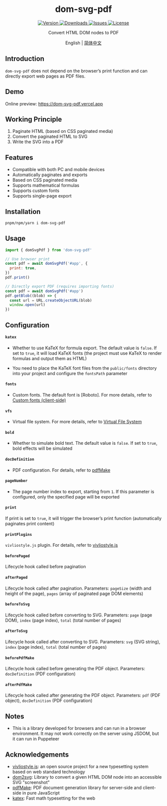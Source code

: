 <h1 align="center">dom-svg-pdf</h1>

<p align="center">
  <a href="https://www.npmjs.com/package/dom-svg-pdf">
    <img src="https://img.shields.io/npm/v/dom-svg-pdf.svg" alt="Version">
  </a>
  <a href="https://www.npmjs.com/package/dom-svg-pdf">
    <img src="https://img.shields.io/npm/dm/dom-svg-pdf" alt="Downloads">
  </a>
  <a href="https://github.com/xiashui1994/dom-svg-pdf/issues">
    <img src="https://img.shields.io/github/issues/xiashui1994/dom-svg-pdf" alt="Issues">
  </a>
  <a href="https://github.com/xiashui1994/dom-svg-pdf/blob/main/LICENSE">
    <img src="https://img.shields.io/npm/l/dom-svg-pdf.svg" alt="License">
  </a>
</p>

<p align="center">Convert HTML DOM nodes to PDF</p>

<p align="center">English | <a href="README.zh-CN.md">简体中文</a></p>

## Introduction

`dom-svg-pdf` does not depend on the browser’s print function and can directly export web pages as PDF files.

## Demo

Online preview: https://dom-svg-pdf.vercel.app

## Working Principle

1. Paginate HTML (based on CSS paginated media)
2. Convert the paginated HTML to SVG
3. Write the SVG into a PDF

## Features

- Compatible with both PC and mobile devices
- Automatically paginates and exports
- Based on CSS paginated media
- Supports mathematical formulas
- Supports custom fonts
- Supports single-page export

## Installation

```sh
pnpm/npm/yarn i dom-svg-pdf
```

## Usage

```js
import { domSvgPdf } from 'dom-svg-pdf'

// Use browser print
const pdf = await domSvgPdf('#app', {
  print: true,
})
pdf.print()

// Directly export PDF (requires importing fonts)
const pdf = await domSvgPdf('#app')
pdf.getBlob((blob) => {
  const url = URL.createObjectURL(blob)
  window.open(url)
})
```

## Configuration

#### `katex`

- Whether to use KaTeX for formula export. The default value is `false`. If set to `true`, it will load KaTeX fonts (the project must use KaTeX to render formulas and output them as HTML)

- You need to place the KaTeX font files from the `public/fonts` directory into your project and configure the `fontsPath` parameter

#### `fonts`

- Custom fonts. The default font is [Roboto]. For more details, refer to [Custom fonts (client-side)](https://pdfmake.github.io/docs/0.1/fonts/custom-fonts-client-side/)

#### `vfs`

- Virtual file system. For more details, refer to [Virtual File System](https://pdfmake.github.io/docs/0.1/fonts/custom-fonts-client-side/vfs/)

#### `bold`

- Whether to simulate bold text. The default value is `false`. If set to `true`, bold effects will be simulated

#### `docDefinition`

- PDF configuration. For details, refer to [pdfMake](https://pdfmake.github.io/docs/0.1/document-definition-object/)

#### `pageNumber`

- The page number index to export, starting from `1`. If this parameter is configured, only the specified page will be exported

#### `print`

If print is set to `true`, it will trigger the browser’s print function (automatically paginates print content)

#### `printPlugins`

`vivliostyle.js` plugin. For details, refer to [vivliostyle.js](https://docs.vivliostyle.org/#/api#plugin)

#### `beforePaged`

Lifecycle hook called before pagination

#### `afterPaged`

Lifecycle hook called after pagination. Parameters: `pageSize` (width and height of the page), `pages` (array of paginated page DOM elements)

#### `beforeToSvg`

Lifecycle hook called before converting to SVG. Parameters: `page` (page DOM), `index` (page index), `total` (total number of pages)

#### `afterToSvg`

Lifecycle hook called after converting to SVG. Parameters: `svg` (SVG string), `index` (page index), `total` (total number of pages)

#### `beforePdfMake`

Lifecycle hook called before generating the PDF object. Parameters: `docDefinition` (PDF configuration)

#### `afterPdfMake`

Lifecycle hook called after generating the PDF object. Parameters: `pdf` (PDF object), `docDefinition` (PDF configuration)

## Notes

- This is a library developed for browsers and can run in a browser environment. It may not work correctly on the server using JSDOM, but it can run in Puppeteer

## Acknowledgements

- [vivliostyle.js](https://github.com/vivliostyle/vivliostyle.js): an open source project for a new typesetting system based on web standard technology
- [dom2svg](https://github.com/xiashui1994/dom2svg): Library to convert a given HTML DOM node into an accessible SVG "screenshot"
- [pdfMake](https://github.com/bpampuch/pdfmake): PDF document generation library for server-side and client-side in pure JavaScript
- [katex](https://github.com/KaTeX/KaTeX): Fast math typesetting for the web

